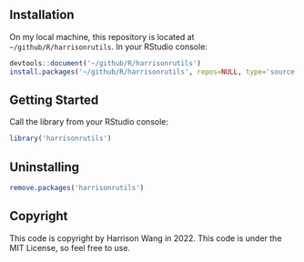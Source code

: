 ## Installation

On my local machine, this repository is located at `~/github/R/harrisonrutils`. In your RStudio console:

```R
devtools::document('~/github/R/harrisonrutils')
install.packages('~/github/R/harrisonrutils', repos=NULL, type='source')
```



## Getting Started

Call the library from your RStudio console:

```R
library('harrisonrutils')
```



## Uninstalling

```R
remove.packages('harrisonrutils')
```



## Copyright

This code is copyright by Harrison Wang in 2022. This code is under the MIT License, so feel free to use.

